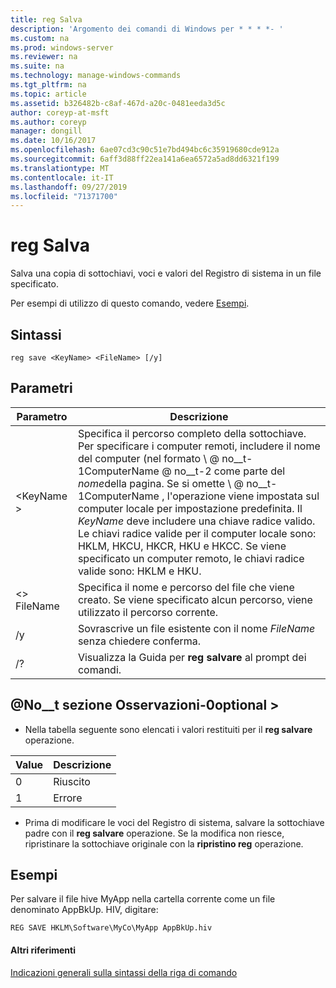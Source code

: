 ```yaml
---
title: reg Salva
description: 'Argomento dei comandi di Windows per * * * *- '
ms.custom: na
ms.prod: windows-server
ms.reviewer: na
ms.suite: na
ms.technology: manage-windows-commands
ms.tgt_pltfrm: na
ms.topic: article
ms.assetid: b326482b-c8af-467d-a20c-0481eeda3d5c
author: coreyp-at-msft
ms.author: coreyp
manager: dongill
ms.date: 10/16/2017
ms.openlocfilehash: 6ae07cd3c90c51e7bd494bc6c35919680cde912a
ms.sourcegitcommit: 6aff3d88ff22ea141a6ea6572a5ad8dd6321f199
ms.translationtype: MT
ms.contentlocale: it-IT
ms.lasthandoff: 09/27/2019
ms.locfileid: "71371700"
---
```

# <a name="reg-save"></a>reg Salva



Salva una copia di sottochiavi, voci e valori del Registro di sistema in un file specificato.

Per esempi di utilizzo di questo comando, vedere [Esempi](#BKMK_examples).

## <a name="syntax"></a>Sintassi

```
reg save <KeyName> <FileName> [/y]
```

## <a name="parameters"></a>Parametri

|Parametro|Descrizione|
|---------|-----------|
|\<KeyName >|Specifica il percorso completo della sottochiave. Per specificare i computer remoti, includere il nome del computer (nel formato \\ @ no__t-1ComputerName @ no__t-2 come parte del *nome*della pagina. Se si omette \\ @ no__t-1ComputerName \, l'operazione viene impostata sul computer locale per impostazione predefinita. Il *KeyName* deve includere una chiave radice valido. Le chiavi radice valide per il computer locale sono: HKLM, HKCU, HKCR, HKU e HKCC. Se viene specificato un computer remoto, le chiavi radice valide sono: HKLM e HKU.|
|\<> FileName|Specifica il nome e percorso del file che viene creato. Se viene specificato alcun percorso, viene utilizzato il percorso corrente.|
|/y|Sovrascrive un file esistente con il nome *FileName* senza chiedere conferma.|
|/?|Visualizza la Guida per **reg salvare** al prompt dei comandi.|

## <a name="remarks-optional-section"></a>@No__t sezione Osservazioni-0optional >

-   Nella tabella seguente sono elencati i valori restituiti per il **reg salvare** operazione.

|Value|Descrizione|
|-----|-----------|
|0|Riuscito|
|1|Errore|
-   Prima di modificare le voci del Registro di sistema, salvare la sottochiave padre con il **reg salvare** operazione. Se la modifica non riesce, ripristinare la sottochiave originale con la **ripristino reg** operazione.

## <a name="BKMK_examples"></a>Esempi

Per salvare il file hive MyApp nella cartella corrente come un file denominato AppBkUp. HIV, digitare:
```
REG SAVE HKLM\Software\MyCo\MyApp AppBkUp.hiv
```

#### <a name="additional-references"></a>Altri riferimenti

[Indicazioni generali sulla sintassi della riga di comando](command-line-syntax-key.md)